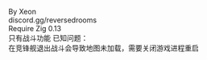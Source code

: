By Xeon<br>
discord.gg/reversedrooms<br>
Require Zig 0.13<br>
只有战斗功能
已知问题：<br>
在竞锋舰退出战斗会导致地图未加载，需要关闭游戏进程重启
